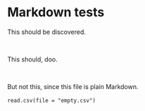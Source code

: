 
# Markdown tests

This should be discovered. 

![My picture](empty.png)

This should, doo.

<img src="empty.jpg">

But not this, since this file is plain Markdown.

```{r, echo=FALSE}
read.csv(file = "empty.csv")
```

